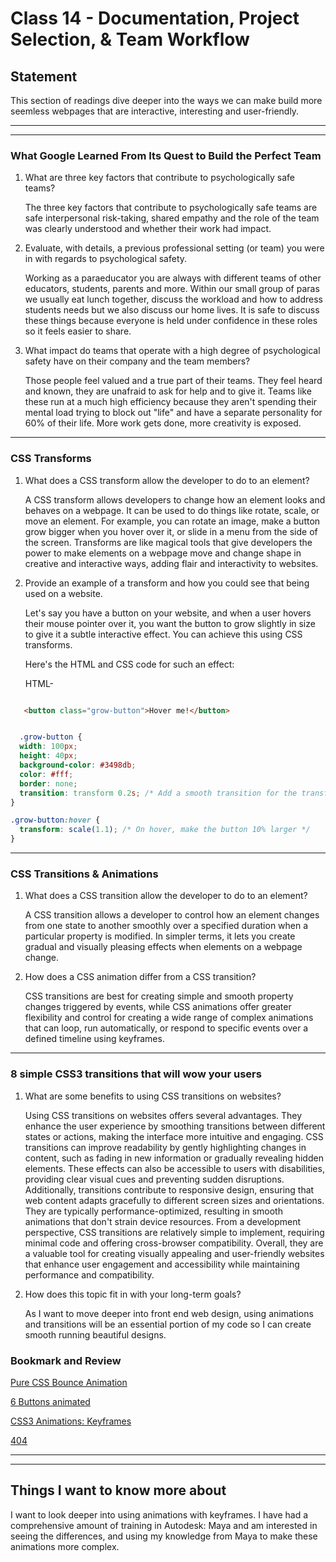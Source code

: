 # Class 14 - Documentation, Project Selection, & Team Workflow

## Statement

This section of readings dive deeper into the ways we can make build more seemless webpages that are interactive, interesting and user-friendly.

---
---

### What Google Learned From Its Quest to Build the Perfect Team

1. What are three key factors that contribute to psychologically safe teams?

    The three key factors that contribute to psychologically safe teams are safe interpersonal risk-taking, shared empathy and the role of the team was clearly understood and whether their work had impact.

2. Evaluate, with details, a previous professional setting (or team) you were in with regards to psychological safety.

    Working as a paraeducator you are always with different teams of other educators, students, parents and more. Within our small group of paras we usually eat lunch together, discuss the workload and how to address students needs but we also discuss our home lives. It is safe to discuss these things because everyone is held under confidence in these roles so it feels easier to share.

3. What impact do teams that operate with a high degree of psychological safety have on their company and the team members?

    Those people feel valued and a true part of their teams. They feel heard and known, they are unafraid to ask for help and to give it. Teams like these run at a much high efficiency because they aren't spending their mental load trying to block out "life" and have a separate personality for 60% of their life. More work gets done, more creativity is exposed.

---

### CSS Transforms

1. What does a CSS transform allow the developer to do to an element?

    A CSS transform allows developers to change how an element looks and behaves on a webpage. It can be used to do things like rotate, scale, or move an element. For example, you can rotate an image, make a button grow bigger when you hover over it, or slide in a menu from the side of the screen. Transforms are like magical tools that give developers the power to make elements on a webpage move and change shape in creative and interactive ways, adding flair and interactivity to websites.

2. Provide an example of a transform and how you could see that being used on a website.

    Let's say you have a button on your website, and when a user hovers their mouse pointer over it, you want the button to grow slightly in size to give it a subtle interactive effect. You can achieve this using CSS transforms.

    Here's the HTML and CSS code for such an effect:

    HTML-

```html

   <button class="grow-button">Hover me!</button>

```

```css

  .grow-button {
  width: 100px;
  height: 40px;
  background-color: #3498db;
  color: #fff;
  border: none;
  transition: transform 0.2s; /* Add a smooth transition for the transform */
}

.grow-button:hover {
  transform: scale(1.1); /* On hover, make the button 10% larger */
}

```

---


### CSS Transitions & Animations

1. What does a CSS transition allow the developer to do to an element?

    A CSS transition allows a developer to control how an element changes from one state to another smoothly over a specified duration when a particular property is modified. In simpler terms, it lets you create gradual and visually pleasing effects when elements on a webpage change.

2. How does a CSS animation differ from a CSS transition?

    CSS transitions are best for creating simple and smooth property changes triggered by events, while CSS animations offer greater flexibility and control for creating a wide range of complex animations that can loop, run automatically, or respond to specific events over a defined timeline using keyframes.

---

### 8 simple CSS3 transitions that will wow your users

1. What are some benefits to using CSS transitions on websites?

    Using CSS transitions on websites offers several advantages. They enhance the user experience by smoothing transitions between different states or actions, making the interface more intuitive and engaging. CSS transitions can improve readability by gently highlighting changes in content, such as fading in new information or gradually revealing hidden elements. These effects can also be accessible to users with disabilities, providing clear visual cues and preventing sudden disruptions. Additionally, transitions contribute to responsive design, ensuring that web content adapts gracefully to different screen sizes and orientations. They are typically performance-optimized, resulting in smooth animations that don't strain device resources. From a development perspective, CSS transitions are relatively simple to implement, requiring minimal code and offering cross-browser compatibility. Overall, they are a valuable tool for creating visually appealing and user-friendly websites that enhance user engagement and accessibility while maintaining performance and compatibility.

2. How does this topic fit in with your long-term goals?

    As I want to move deeper into front end web design, using animations and transitions will be an essential portion of my code so I can create smooth running beautiful designs.

### Bookmark and Review

[Pure CSS Bounce Animation](http://codepen.io/dp_lewis/pen/gCfBv)

[6 Buttons animated](http://codepen.io/retyui/pen/ByoaXV)

[CSS3 Animations: Keyframes](http://codepen.io/akshaychauhan/pen/oAfae)

[404](http://codepen.io/kieranfivestars/pen/MYdQxX)

---
---

## Things I want to know more about

I want to look deeper into using animations with keyframes. I have had a comprehensive amount of training in Autodesk: Maya and am interested in seeing the differences, and using my knowledge from Maya to make these animations more complex.
